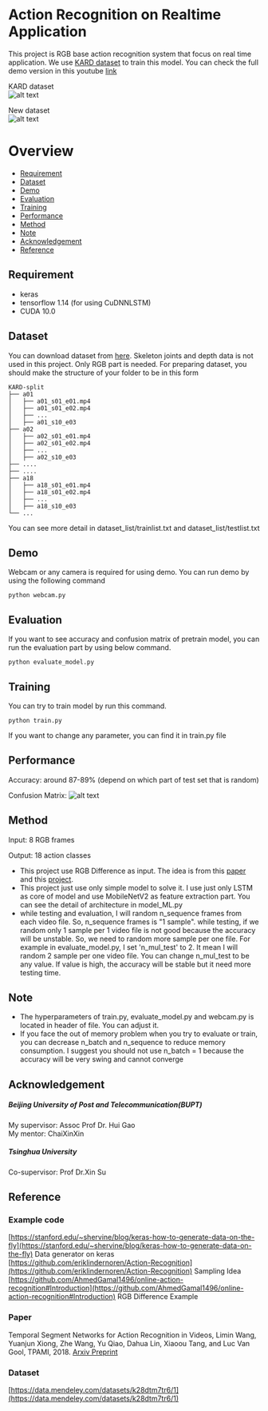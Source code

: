 # Action Recognition on Realtime Application

This project is RGB base action recognition system that focus on real time application. We use [KARD dataset](https://data.mendeley.com/datasets/k28dtm7tr6/1) to train this model. You can check the full demo version in this youtube [link](https://www.youtube.com/channel/UChJg8ndTnT_gEyhd43Ki40Q/featured?view_as=subscriber)

KARD dataset  
![alt text](https://github.com/peachman05/action-recognition-tutorial/blob/master/media/demo.gif "demo")

New dataset  
![alt text](https://github.com/peachman05/action-recognition-tutorial/blob/master/media/demoConv3D.gif "demo Conv3D")

# Overview

* [Requirement](#requirement)
* [Dataset](#dataset)
* [Demo](#demo)
* [Evaluation](#evaluation)
* [Training](#training)
* [Performance](#performance)
* [Method](#method)
* [Note](#note)
* [Acknowledgement](#acknowledgement)
* [Reference](#reference)

## Requirement

* keras
* tensorflow 1.14 (for using CuDNNLSTM)
* CUDA 10.0 

## Dataset
You can download dataset from [here](https://data.mendeley.com/datasets/k28dtm7tr6/1). Skeleton joints and depth data is not used in this project. Only RGB part is needed. For preparing dataset, you should make the structure of your folder to be in this form
```
KARD-split
├── a01                   
│   ├── a01_s01_e01.mp4             
│   ├── a01_s01_e02.mp4            
│   ├── ...           
│   ├── a01_s10_e03     
├── a02                   
│   ├── a02_s01_e01.mp4             
│   ├── a02_s01_e02.mp4            
│   ├── ...           
│   ├── a02_s10_e03      
├── ....
├── ....
├── a18                   
│   ├── a18_s01_e01.mp4             
│   ├── a18_s01_e02.mp4            
│   ├── ...           
│   ├── a18_s10_e03   
└── ...
```
You can see more detail in dataset_list/trainlist.txt and dataset_list/testlist.txt

## Demo

Webcam or any camera is required for using demo. You can run demo by using the following command
```
python webcam.py
```
## Evaluation

If you want to see accuracy and confusion matrix of pretrain model, you can run the evaluation part by using below command.
```
python evaluate_model.py
```
## Training

You can try to train model by run this command.

```
python train.py
```
If you want to change any parameter, you can find it in train.py file

## Performance

Accuracy: around 87-89% (depend on which part of test set that is random)

Confusion Matrix: 
![alt text](https://github.com/peachman05/action-recognition-tutorial/blob/master/media/confusion_matrix.png "Confusion Matrix")

## Method

Input: 8 RGB frames

Output: 18 action classes

* This project use RGB Difference as input. The idea is from this [paper](https://arxiv.org/abs/1705.02953) and this [project](https://github.com/AhmedGamal1496/online-action-recognition#Introduction). 
* This project just use only simple model to solve it. I use just only LSTM as core of model and use MobileNetV2 as feature extraction part. You can see the detail of architecture in model_ML.py
* while testing and evaluation, I will random n_sequence frames from each video file. So, n_sequence frames is "1 sample". while testing, if we random only 1 sample per 1 video file is not good because the accuracy will be unstable. So, we need to random more sample per one file. For example in evaluate_model.py, I set 'n_mul_test' to 2. It mean I will random 2 sample per one video file. You can change n_mul_test to be any value. If value is high, the accuracy will be stable but it need more testing time.

## Note
* The hyperparameters of train.py, evaluate_model.py and webcam.py is located in header of file. You can adjust it.
* If you face the out of memory problem when you try to evaluate or train, you can decrease n_batch and n_sequence to reduce memory consumption. I suggest you should not use n_batch = 1 because the accuracy will be very swing and cannot converge


## Acknowledgement
##### Beijing University of Post and Telecommunication(BUPT)
My supervisor: Assoc Prof Dr. Hui Gao  
My mentor: ChaiXinXin

##### Tsinghua University
Co-supervisor: Prof Dr.Xin Su



## Reference

### Example code
[https://stanford.edu/~shervine/blog/keras-how-to-generate-data-on-the-fly](https://stanford.edu/~shervine/blog/keras-how-to-generate-data-on-the-fly) Data generator on keras  
[https://github.com/eriklindernoren/Action-Recognition](https://github.com/eriklindernoren/Action-Recognition) Sampling Idea  
[https://github.com/AhmedGamal1496/online-action-recognition#Introduction](https://github.com/AhmedGamal1496/online-action-recognition#Introduction) RGB Difference Example

### Paper
Temporal Segment Networks for Action Recognition in Videos, Limin Wang, Yuanjun Xiong, Zhe Wang, Yu Qiao, Dahua Lin, Xiaoou Tang, and Luc Van Gool, TPAMI, 2018. [Arxiv Preprint](https://arxiv.org/abs/1705.02953)

### Dataset
[https://data.mendeley.com/datasets/k28dtm7tr6/1](https://data.mendeley.com/datasets/k28dtm7tr6/1)



